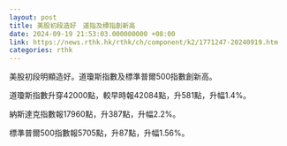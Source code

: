 ```yaml
---
layout: post
title: 美股初段造好　道指及標指創新高
date: 2024-09-19 21:53:03.000000000 +08:00
link: https://news.rthk.hk/rthk/ch/component/k2/1771247-20240919.htm
categories: rthk
---
```


美股初段明顯造好。道瓊斯指數及標準普爾500指數創新高。

道瓊斯指數升穿42000點，較早時報42084點，升581點，升幅1.4%。

納斯達克指數報17960點，升387點，升幅2.2%。

標準普爾500指數報5705點，升87點，升幅1.56%。
